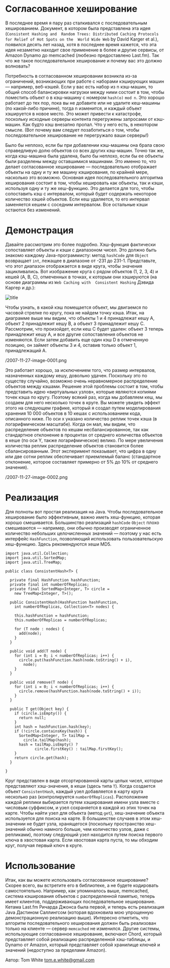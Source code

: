 # Согласованное хеширование

В последнее время я пару раз сталкивался с последовательным хешированием. 
Документ, в котором была представлена ​​эта идея (`Consistent Hashing and 
Random Trees: Distributed Caching Protocols for Relief of Hot Spots on the 
World Wide Web` by David Karger et al.), появился десять лет назад, хотя в 
последнее время кажется, что эта идея незаметно находит свое применение в 
более и другие сервисы, от Amazon Dynamo до memcached (любезно 
предоставлено Last.fm). Так что же такое последовательное хеширование и 
почему вас это должно волновать?

Потребность в согласованном хешировании возникла из-за ограничений, 
возникающих при работе с наборами кэширующих машин — например, веб-кэшей. 
Если у вас есть набор из n кэш-машин, то общий способ балансировки 
нагрузки между ними состоит в том, чтобы поместить объект o в кэш-машину с 
номером `hash(o)` `mod n`. Это хорошо работает до тех пор, пока вы не 
добавите или не удалите кеш-машины (по какой-либо причине), тогда n 
изменится, и каждый объект хэшируется в новое место. Это может привести к 
катастрофе, поскольку исходные серверы контента перегружены запросами от 
кэш-машин. Как будто кэш внезапно пропал. Что у него есть, в некотором 
смысле. (Вот почему вам следует позаботиться о том, чтобы последовательное 
хеширование не перегружало ваши серверы!)

Было бы неплохо, если бы при добавлении кэш-машины она брала свою 
справедливую долю объектов со всех других кэш-машин. Точно так же, когда 
кэш-машина была удалена, было бы неплохо, если бы ее объекты были 
разделены между оставшимися машинами. Это именно то, что делает 
согласованное хеширование — последовательно отображает объекты на одну и 
ту же машину кэширования, по крайней мере, насколько это возможно. 
Основная идея последовательного алгоритма хеширования состоит в том, чтобы 
хешировать как объекты, так и кэши, используя одну и ту же хеш-функцию. 
Это делается для того, чтобы сопоставить кэш с интервалом, который будет 
содержать некоторое количество хэшей объектов. Если кеш удаляется, то его 
интервал заменяется кешем с соседним интервалом. Все остальные кэши 
остаются без изменений.

# Демонстрация

Давайте рассмотрим это более подробно. Хэш-функция фактически сопоставляет 
объекты и кэши с диапазоном чисел. Это должно быть знакомо каждому 
Java-программисту: метод `hashCode` для `Object ` возвращает `int`, 
лежащее в диапазоне от -231 до 231-1. Представьте, что этот диапазон 
отображается в виде круга, чтобы значения зацикливались. Вот изображение 
круга с рядом объектов (1, 2, 3, 4) и кешей (A, B, C), отмеченных в 
точках, к которым они хэшируются (на основе диаграммы из `Web Caching with 
Consistent Hashing` Дэвида Каргер и др.):


![title](/2007-11-27-image-0000.png)

Чтобы узнать, в какой кэш помещается объект, мы двигаемся по часовой 
стрелке по кругу, пока не найдем точку кэша. Итак, на диаграмме выше мы 
видим, что объекты 1 и 4 принадлежат кешу A, объект 2 принадлежит кешу B, 
а объект 3 принадлежит кешу C. Рассмотрим, что произойдет, если кеш C 
будет удален: объект 3 теперь принадлежит кешу A, и все другие 
сопоставления объектов не изменяются. Если затем добавить еще один кэш D в 
отмеченную позицию, он займет объекты 3 и 4, оставив только объект 1, 
принадлежащий A.

/2007-11-27-image-0001.png

Это работает хорошо, за исключением того, что размер интервалов, 
назначенных каждому кешу, довольно удачен. Поскольку это по существу 
случайно, возможно очень неравномерное распределение объектов между 
кэшами. Решение этой проблемы состоит в том, чтобы представить идею 
«виртуальных узлов», которые являются копиями точек кэша по кругу. Поэтому 
всякий раз, когда мы добавляем кеш, мы создаем для него несколько точек в 
круге. Вы можете увидеть эффект этого на следующем графике, который я 
создал путем моделирования хранения 10 000 объектов в 10 кешах с 
использованием кода, описанного ниже. По оси x указано количество реплик 
точек кэша (в логарифмическом масштабе). Когда он мал, мы видим, что 
распределение объектов по кешам несбалансированное, так как стандартное 
отклонение в процентах от среднего количества объектов в кеше (по оси Y, 
также логарифмическое) велико. По мере увеличения количества реплик 
распределение объектов становится более сбалансированным. Этот эксперимент 
показывает, что цифра в одну или две сотни реплик обеспечивает приемлемый 
баланс (стандартное отклонение, которое составляет примерно от 5% до 10% 
от среднего значения).

/2007-11-27-image-0002.png

 # Реализация
 
Для полноты вот простая реализация на Java. Чтобы последовательное 
хеширование было эффективным, важно иметь хеш-функцию, которая хорошо 
смешивается. Большинство реализаций `hashCode` `Object` плохо смешиваются 
— например, они обычно производят ограниченное количество небольших 
целочисленных значений — поэтому у нас есть интерфейс `HashFunction`, 
позволяющий использовать пользовательскую хеш-функцию. Здесь рекомендуются 
хеши MD5.

```
import java.util.Collection;
import java.util.SortedMap;
import java.util.TreeMap;

public class ConsistentHash<T> {

  private final HashFunction hashFunction;
  private final int numberOfReplicas;
  private final SortedMap<Integer, T> circle =
    new TreeMap<Integer, T>();

  public ConsistentHash(HashFunction hashFunction,
    int numberOfReplicas, Collection<T> nodes) {

    this.hashFunction = hashFunction;
    this.numberOfReplicas = numberOfReplicas;

    for (T node : nodes) {
      add(node);
    }
  }

  public void add(T node) {
    for (int i = 0; i < numberOfReplicas; i++) {
      circle.put(hashFunction.hash(node.toString() + i),
        node);
    }
  }

  public void remove(T node) {
    for (int i = 0; i < numberOfReplicas; i++) {
      circle.remove(hashFunction.hash(node.toString() + i));
    }
  }

  public T get(Object key) {
    if (circle.isEmpty()) {
      return null;
    }
    int hash = hashFunction.hash(key);
    if (!circle.containsKey(hash)) {
      SortedMap<Integer, T> tailMap =
        circle.tailMap(hash);
      hash = tailMap.isEmpty() ?
             circle.firstKey() : tailMap.firstKey();
    }
    return circle.get(hash);
  } 

}
```

Круг представлен в виде отсортированной карты целых чисел, которые 
представляют хэш-значения, в кеши (здесь типа `T`). Когда создается объект 
`ConsistentHash`, каждый узел добавляется в карту круга несколько раз 
(контролируется `numberOfReplicas`). Расположение каждой реплики 
выбирается путем хэширования имени узла вместе с числовым суффиксом, и 
узел сохраняется в каждой из этих точек на карте. 
Чтобы найти узел для объекта (метод `get`), хеш-значение объекта 
используется для поиска на карте. В большинстве случаев в этом 
хеш-значении не будет узла, хранящегося (поскольку пространство 
хеш-значений обычно намного больше, чем количество узлов, даже с 
репликами), поэтому следующий узел находится путем поиска первого ключа в 
хвостовая карта. Если хвостовая карта пуста, то мы обходим круг, получая 
первый ключ в круге.

# Использование

Итак, как вы можете использовать согласованное хеширование? Скорее всего, 
вы встретите его в библиотеке, а не будете кодировать самостоятельно. 
Например, как упоминалось выше, memcached, система кэширования объектов с 
распределенной памятью, теперь имеет клиентов, поддерживающих 
последовательное хеширование. Кетама Last.fm Ричарда Джонса была первой, и 
теперь есть реализация Java Дастином Саллингсом (которая вдохновила мою 
упрощенную демонстрационную реализацию выше). Интересно отметить, что 
алгоритм последовательного хеширования должен быть реализован только на 
клиенте — сервер `memcached` не изменился. Другие системы, использующие 
согласованное хеширование, включают Chord, который представляет собой 
реализацию распределенной хэш-таблицы, и Dynamo от Amazon, который 
представляет собой хранилище ключей и значений (недоступно за пределами 
Amazon).

Автор:
Tom White
tom.e.white@gmail.com
